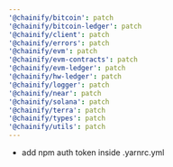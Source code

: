 ```yaml
---
'@chainify/bitcoin': patch
'@chainify/bitcoin-ledger': patch
'@chainify/client': patch
'@chainify/errors': patch
'@chainify/evm': patch
'@chainify/evm-contracts': patch
'@chainify/evm-ledger': patch
'@chainify/hw-ledger': patch
'@chainify/logger': patch
'@chainify/near': patch
'@chainify/solana': patch
'@chainify/terra': patch
'@chainify/types': patch
'@chainify/utils': patch
---
```


-   add npm auth token inside .yarnrc.yml
